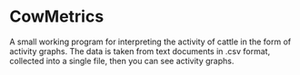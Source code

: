 # CowMetrics
A small working program for interpreting the activity of cattle in the form of activity graphs.
The data is taken from text documents in .csv format, collected into a single file, then you can see activity graphs.
